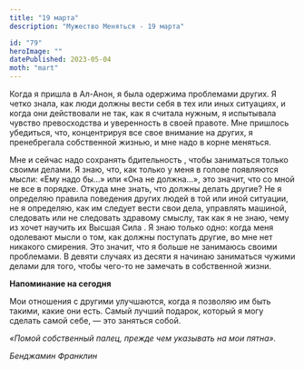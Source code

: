 ```yaml
---
title: "19 марта"
description: "Мужество Меняться - 19 марта"

id: "79"
heroImage: ""
datePublished: 2023-05-04
moth: "mart"
---
```


Когда я пришла в Ал-Анон, я была одержима проблемами других. Я четко знала,
как люди должны вести себя в тех или иных ситуациях, и когда они действовали
не так, как я считала нужным, я испытывала чувство превосходства и уверенность
в своей правоте. Мне пришлось убедиться, что, концентрируя все свое внимание
на других, я пренебрегала собственной жизнью, и мне надо в корне меняться.

Мне и сейчас надо сохранять бдительность , чтобы заниматься только своими
делами. Я знаю, что, как только у меня в голове появляются мысли: «Ему надо
бы…» или «Она не должна…», это значит, что со мной не все в порядке. Откуда
мне знать, что должны делать другие? Не я определяю правила поведения других
людей в той или иной ситуации, не я определяю, как им следует вести свои дела,
управлять машиной, следовать или не следовать здравому смыслу, так как я не
знаю, чему из хочет научить их Высшая Сила . Я знаю только одно: когда меня
одолевают мысли о том, как должны поступать другие, во мне нет никакого
смирения. Это значит, что я больше не занимаюсь своими проблемами. В девяти
случаях из десяти я начинаю заниматься чужими делами для того, чтобы чего-то
не замечать в собственной жизни.

**Напоминание на сегодня**

Мои отношения с другими улучшаются, когда я позволяю им быть такими, какие они
есть. Самый лучший подарок, который я могу сделать самой себе, — это заняться
собой.

_«Помой собственный палец, прежде чем указывать на мои пятна»._

_Бенджамин Франклин_
